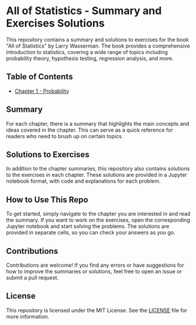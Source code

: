 # All of Statistics - Summary and Exercises Solutions

This repository contains a summary and solutions to exercises for the book "All of Statistics" by Larry Wasserman. The book provides a comprehensive introduction to statistics, covering a wide range of topics including probability theory, hypothesis testing, regression analysis, and more.

## Table of Contents

- [Chapter 1 - Probability](./Chapter1_Probability/)


## Summary

For each chapter, there is a summary that highlights the main concepts and ideas covered in the chapter. This can serve as a quick reference for readers who need to brush up on certain topics.

## Solutions to Exercises

In addition to the chapter summaries, this repository also contains solutions to the exercises in each chapter. These solutions are provided in a Jupyter notebook format, with code and explanations for each problem.

## How to Use This Repo

To get started, simply navigate to the chapter you are interested in and read the summary. If you want to work on the exercises, open the corresponding Jupyter notebook and start solving the problems. The solutions are provided in separate cells, so you can check your answers as you go.

## Contributions

Contributions are welcome! If you find any errors or have suggestions for how to improve the summaries or solutions, feel free to open an issue or submit a pull request.

## License

This repository is licensed under the MIT License. See the [LICENSE](./LICENSE) file for more information.